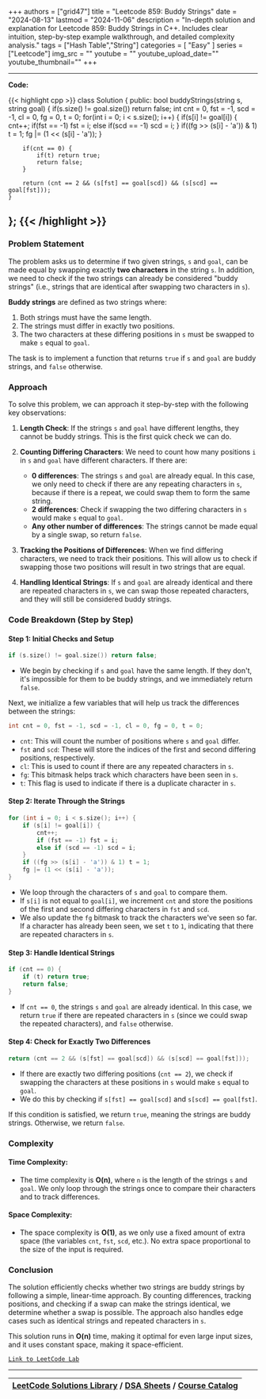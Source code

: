 
+++
authors = ["grid47"]
title = "Leetcode 859: Buddy Strings"
date = "2024-08-13"
lastmod = "2024-11-06"
description = "In-depth solution and explanation for Leetcode 859: Buddy Strings in C++. Includes clear intuition, step-by-step example walkthrough, and detailed complexity analysis."
tags = ["Hash Table","String"]
categories = [
    "Easy"
]
series = ["Leetcode"]
img_src = ""
youtube = ""
youtube_upload_date=""
youtube_thumbnail=""
+++



---
**Code:**

{{< highlight cpp >}}
class Solution {
public:
    bool buddyStrings(string s, string goal) {
        if(s.size() != goal.size()) return false;
        int cnt = 0, fst = -1, scd = -1, cl = 0, fg = 0, t = 0;
        for(int i = 0; i < s.size(); i++) {
            if(s[i] != goal[i]) {
                cnt++;
                if(fst == -1) fst = i;
                else if(scd == -1) scd = i;
            }
            if((fg >> (s[i] - 'a')) & 1) t = 1;
            fg |= (1 << (s[i] - 'a'));
        }
        
        if(cnt == 0) {
            if(t) return true;
            return false;
        }

        return (cnt == 2 && (s[fst] == goal[scd]) && (s[scd] == goal[fst]));
    }
};
{{< /highlight >}}
---

### Problem Statement

The problem asks us to determine if two given strings, `s` and `goal`, can be made equal by swapping exactly **two characters** in the string `s`. In addition, we need to check if the two strings can already be considered "buddy strings" (i.e., strings that are identical after swapping two characters in `s`).

**Buddy strings** are defined as two strings where:
1. Both strings must have the same length.
2. The strings must differ in exactly two positions.
3. The two characters at these differing positions in `s` must be swapped to make `s` equal to `goal`.

The task is to implement a function that returns `true` if `s` and `goal` are buddy strings, and `false` otherwise.

### Approach

To solve this problem, we can approach it step-by-step with the following key observations:

1. **Length Check**: If the strings `s` and `goal` have different lengths, they cannot be buddy strings. This is the first quick check we can do.
  
2. **Counting Differing Characters**: We need to count how many positions `i` in `s` and `goal` have different characters. If there are:
   - **0 differences**: The strings `s` and `goal` are already equal. In this case, we only need to check if there are any repeating characters in `s`, because if there is a repeat, we could swap them to form the same string.
   - **2 differences**: Check if swapping the two differing characters in `s` would make `s` equal to `goal`.
   - **Any other number of differences**: The strings cannot be made equal by a single swap, so return `false`.

3. **Tracking the Positions of Differences**: When we find differing characters, we need to track their positions. This will allow us to check if swapping those two positions will result in two strings that are equal.

4. **Handling Identical Strings**: If `s` and `goal` are already identical and there are repeated characters in `s`, we can swap those repeated characters, and they will still be considered buddy strings.

### Code Breakdown (Step by Step)

#### Step 1: Initial Checks and Setup

```cpp
if (s.size() != goal.size()) return false;
```

- We begin by checking if `s` and `goal` have the same length. If they don't, it's impossible for them to be buddy strings, and we immediately return `false`.

Next, we initialize a few variables that will help us track the differences between the strings:
```cpp
int cnt = 0, fst = -1, scd = -1, cl = 0, fg = 0, t = 0;
```
- `cnt`: This will count the number of positions where `s` and `goal` differ.
- `fst` and `scd`: These will store the indices of the first and second differing positions, respectively.
- `cl`: This is used to count if there are any repeated characters in `s`.
- `fg`: This bitmask helps track which characters have been seen in `s`.
- `t`: This flag is used to indicate if there is a duplicate character in `s`.

#### Step 2: Iterate Through the Strings

```cpp
for (int i = 0; i < s.size(); i++) {
    if (s[i] != goal[i]) {
        cnt++;
        if (fst == -1) fst = i;
        else if (scd == -1) scd = i;
    }
    if ((fg >> (s[i] - 'a')) & 1) t = 1;
    fg |= (1 << (s[i] - 'a'));
}
```

- We loop through the characters of `s` and `goal` to compare them.
- If `s[i]` is not equal to `goal[i]`, we increment `cnt` and store the positions of the first and second differing characters in `fst` and `scd`.
- We also update the `fg` bitmask to track the characters we've seen so far. If a character has already been seen, we set `t` to `1`, indicating that there are repeated characters in `s`.

#### Step 3: Handle Identical Strings

```cpp
if (cnt == 0) {
    if (t) return true;
    return false;
}
```

- If `cnt == 0`, the strings `s` and `goal` are already identical. In this case, we return `true` if there are repeated characters in `s` (since we could swap the repeated characters), and `false` otherwise.

#### Step 4: Check for Exactly Two Differences

```cpp
return (cnt == 2 && (s[fst] == goal[scd]) && (s[scd] == goal[fst]));
```

- If there are exactly two differing positions (`cnt == 2`), we check if swapping the characters at these positions in `s` would make `s` equal to `goal`.
- We do this by checking if `s[fst] == goal[scd]` and `s[scd] == goal[fst]`.

If this condition is satisfied, we return `true`, meaning the strings are buddy strings. Otherwise, we return `false`.

### Complexity

#### Time Complexity:
- The time complexity is **O(n)**, where `n` is the length of the strings `s` and `goal`. We only loop through the strings once to compare their characters and to track differences.

#### Space Complexity:
- The space complexity is **O(1)**, as we only use a fixed amount of extra space (the variables `cnt`, `fst`, `scd`, etc.). No extra space proportional to the size of the input is required.

### Conclusion

The solution efficiently checks whether two strings are buddy strings by following a simple, linear-time approach. By counting differences, tracking positions, and checking if a swap can make the strings identical, we determine whether a swap is possible. The approach also handles edge cases such as identical strings and repeated characters in `s`.

This solution runs in **O(n)** time, making it optimal for even large input sizes, and it uses constant space, making it space-efficient.

[`Link to LeetCode Lab`](https://leetcode.com/problems/buddy-strings/description/)

---

| [LeetCode Solutions Library](https://grid47.xyz/leetcode/) / [DSA Sheets](https://grid47.xyz/sheets/) / [Course Catalog](https://grid47.xyz/courses/) |
| --- |
